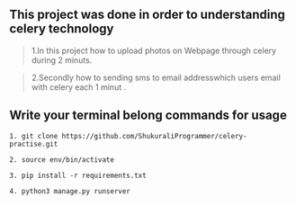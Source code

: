 

## This project was done in order to understanding celery technology ##

>  1.In this project how to upload photos on Webpage through celery during 2 minuts.

>  2.Secondly how to sending sms to email addresswhich users email  with celery each 1 minut .


## Write your terminal belong commands for usage ##

```
1. git clone https://github.com/ShukuraliProgrammer/celery-practise.git

2. source env/bin/activate

3. pip install -r requirements.txt 

4. python3 manage.py runserver 
```
